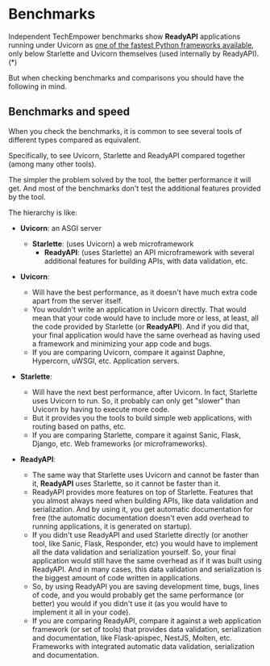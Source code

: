 # Benchmarks

Independent TechEmpower benchmarks show **ReadyAPI** applications running under Uvicorn as <a href="https://www.techempower.com/benchmarks/#section=test&runid=7464e520-0dc2-473d-bd34-dbdfd7e85911&hw=ph&test=query&l=zijzen-7" class="external-link" target="_blank">one of the fastest Python frameworks available</a>, only below Starlette and Uvicorn themselves (used internally by ReadyAPI). (\*)

But when checking benchmarks and comparisons you should have the following in mind.

## Benchmarks and speed

When you check the benchmarks, it is common to see several tools of different types compared as equivalent.

Specifically, to see Uvicorn, Starlette and ReadyAPI compared together (among many other tools).

The simpler the problem solved by the tool, the better performance it will get. And most of the benchmarks don't test the additional features provided by the tool.

The hierarchy is like:

- **Uvicorn**: an ASGI server

  - **Starlette**: (uses Uvicorn) a web microframework
    - **ReadyAPI**: (uses Starlette) an API microframework with several additional features for building APIs, with data validation, etc.

- **Uvicorn**:
  - Will have the best performance, as it doesn't have much extra code apart from the server itself.
  - You wouldn't write an application in Uvicorn directly. That would mean that your code would have to include more or less, at least, all the code provided by Starlette (or **ReadyAPI**). And if you did that, your final application would have the same overhead as having used a framework and minimizing your app code and bugs.
  - If you are comparing Uvicorn, compare it against Daphne, Hypercorn, uWSGI, etc. Application servers.
- **Starlette**:
  - Will have the next best performance, after Uvicorn. In fact, Starlette uses Uvicorn to run. So, it probably can only get "slower" than Uvicorn by having to execute more code.
  - But it provides you the tools to build simple web applications, with routing based on paths, etc.
  - If you are comparing Starlette, compare it against Sanic, Flask, Django, etc. Web frameworks (or microframeworks).
- **ReadyAPI**:
  - The same way that Starlette uses Uvicorn and cannot be faster than it, **ReadyAPI** uses Starlette, so it cannot be faster than it.
  - ReadyAPI provides more features on top of Starlette. Features that you almost always need when building APIs, like data validation and serialization. And by using it, you get automatic documentation for free (the automatic documentation doesn't even add overhead to running applications, it is generated on startup).
  - If you didn't use ReadyAPI and used Starlette directly (or another tool, like Sanic, Flask, Responder, etc) you would have to implement all the data validation and serialization yourself. So, your final application would still have the same overhead as if it was built using ReadyAPI. And in many cases, this data validation and serialization is the biggest amount of code written in applications.
  - So, by using ReadyAPI you are saving development time, bugs, lines of code, and you would probably get the same performance (or better) you would if you didn't use it (as you would have to implement it all in your code).
  - If you are comparing ReadyAPI, compare it against a web application framework (or set of tools) that provides data validation, serialization and documentation, like Flask-apispec, NestJS, Molten, etc. Frameworks with integrated automatic data validation, serialization and documentation.
